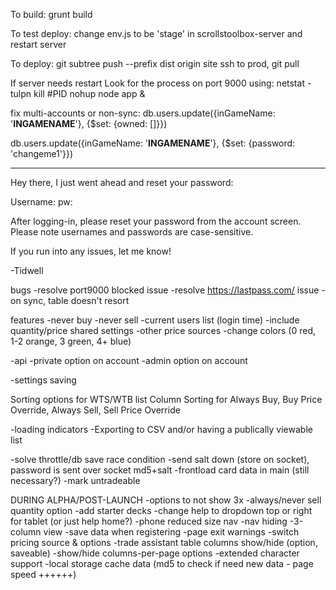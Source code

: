 To build:
grunt build

To test deploy:
change env.js to be 'stage' in scrollstoolbox-server and restart server

To deploy:
git subtree push --prefix dist origin site
ssh to prod, git pull

If server needs restart
Look for the process on port 9000 using:
netstat -tulpn
kill #PID
nohup node app &

fix multi-accounts or non-sync:
db.users.update({inGameName: '******INGAMENAME******'}, {$set: {owned: []}})

db.users.update({inGameName: '******INGAMENAME******'}, {$set: {password: 'changeme1'}})

-----------

Hey there, I just went ahead and reset your password:

Username:
pw:

After logging-in, please reset your password from the account screen.  Please note usernames and passwords are case-sensitive.

If you run into any issues, let me know!

-Tidwell


bugs
-resolve port9000 blocked issue
-resolve https://lastpass.com/ issue
-on sync, table doesn't resort


 features
-never buy
-never sell
-current users list (login time)
-include quantity/price shared settings
-other price sources
-change colors (0 red, 1-2 orange, 3 green, 4+ blue)

-api
-private option on account
-admin option on account

-settings saving

Sorting options for WTS/WTB list
Column Sorting for Always Buy, Buy Price Override, Always Sell, Sell Price Override



-loading indicators
-Exporting to CSV and/or having a publically viewable list

-solve throttle/db save race condition
-send salt down (store on socket), password is sent over socket md5+salt
-frontload card data in main (still necessary?)
-mark untradeable

DURING ALPHA/POST-LAUNCH
-options to not show 3x
-always/never sell quantity option
-add starter decks
-change help to dropdown top or right for tablet (or just help home?)
-phone reduced size nav
-nav hiding
-3-column view
-save data when registering
-page exit warnings
-switch pricing source & options
-trade assistant table columns show/hide (option, saveable)
-show/hide columns-per-page options
-extended character support
-local storage cache data (md5 to check if need new data - page speed ++++++)